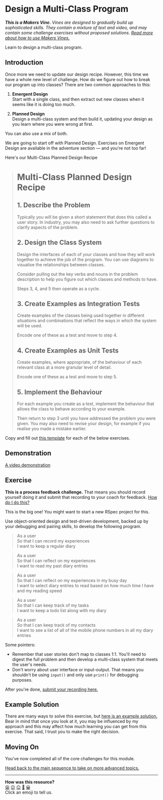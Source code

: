 # Design a Multi-Class Program

_**This is a Makers Vine.** Vines are designed to gradually build up sophisticated skills. They contain a mixture of text and video, and may contain some challenge exercises without proposed solutions. [Read more about how to use Makers
Vines.](https://github.com/makersacademy/course/blob/main/labels/vines.md)_

Learn to design a multi-class program.

## Introduction

Once more we need to update our design recipe. However, this time we have a
whole new level of challenge. How do we figure out how to break our program up
into classes? There are two common approaches to this:

1. **Emergent Design**  
   Start with a single class, and then extract out new classes when it seems
   like it is doing too much.

2. **Planned Design**  
   Design a multi-class system and then build it, updating your design as you
   learn where you were wrong at first.

You can also use a mix of both.

We are going to start off with Planned Design. Exercises on Emergent Design are
available in the adventure section — and you're not too far!

Here's our Multi-Class Planned Design Recipe

> # Multi-Class Planned Design Recipe
> 
> ## 1. Describe the Problem
> 
> Typically you will be given a short statement that does this called a user
> story. In industry, you may also need to ask further questions to clarify
> aspects of the problem.
> 
> ## 2. Design the Class System
> 
> Design the interfaces of each of your classes and how they will work together
> to achieve the job of the program. You can use diagrams to visualise the
> relationships between classes.
> 
> Consider pulling out the key verbs and nouns in the problem description to
> help you figure out which classes and methods to have.
> 
> Steps 3, 4, and 5 then operate as a cycle.
> 
> ## 3. Create Examples as Integration Tests
> 
> Create examples of the classes being used together in different situations
> and combinations that reflect the ways in which the system will be used.
> 
> Encode one of these as a test and move to step 4.
> 
> ## 4. Create Examples as Unit Tests
> 
> Create examples, where appropriate, of the behaviour of each relevant class at
> a more granular level of detail.
> 
> Encode one of these as a test and move to step 5.
> 
> ## 5. Implement the Behaviour
> 
> For each example you create as a test, implement the behaviour that allows the
> class to behave according to your example.
> 
> Then return to step 3 until you have addressed the problem you were given. You
> may also need to revise your design, for example if you realise you made a
> mistake earlier.

Copy and fill out [this template](../resources/multi_class_recipe_template.md)
for each of the below exercises.

## Demonstration

[A video demonstration](https://www.youtube.com/watch?v=CkyhW3pNTUY&t=0s)

## Exercise

**This is a process feedback challenge.** That means you should record yourself
doing it and submit that recording to your coach for feedback. [How do I do
this?](../pills/process_feedback_challenges.md)

This is the big one! You might want to start a new RSpec project for this.

Use object-oriented design and test-driven development, backed up by your
debugging and pairing skills, to develop the following program.

> As a user  
> So that I can record my experiences  
> I want to keep a regular diary

> As a user  
> So that I can reflect on my experiences  
> I want to read my past diary entries 

> As a user  
> So that I can reflect on my experiences in my busy day  
> I want to select diary entries to read based on how much time I have and my
> reading speed

> As a user  
> So that I can keep track of my tasks  
> I want to keep a todo list along with my diary

> As a user  
> So that I can keep track of my contacts  
> I want to see a list of all of the mobile phone numbers in all my diary
> entries

Some pointers:

* Remember that user stories don't map to classes 1:1. You'll need to digest the
  full problem and then develop a multi-class system that meets the user's
  needs.
* Don't worry about user interface or input-output. That means you shouldn't be
  using `input()` and only use `print()` for debugging purposes.

After you're done, [submit your recording
here.](https://airtable.com/shrNFgNkPWr3d63Db?prefill_Item=gspy_as03)

## Example Solution

There are many ways to solve this exercise, but [here is an example
solution.](https://www.youtube.com/watch?v=CkyhW3pNTUY&t=2046s) Bear in mind
that once you look at it, you may be influenced by my approach and this may
affect how much learning you can get from this exercise. That said, I trust you
to make the right decision.

## Moving On

You've now completed all of the core challenges for this module.

[Head back to the main sequence to take on more advanced
topics.](../README.md)


<!-- BEGIN GENERATED SECTION DO NOT EDIT -->

---

**How was this resource?**  
[😫](https://airtable.com/shrUJ3t7KLMqVRFKR?prefill_Repository=makersacademy%2Fgolden-square-in-python&prefill_File=challenges%2F09_design_a_class_system.md&prefill_Sentiment=😫) [😕](https://airtable.com/shrUJ3t7KLMqVRFKR?prefill_Repository=makersacademy%2Fgolden-square-in-python&prefill_File=challenges%2F09_design_a_class_system.md&prefill_Sentiment=😕) [😐](https://airtable.com/shrUJ3t7KLMqVRFKR?prefill_Repository=makersacademy%2Fgolden-square-in-python&prefill_File=challenges%2F09_design_a_class_system.md&prefill_Sentiment=😐) [🙂](https://airtable.com/shrUJ3t7KLMqVRFKR?prefill_Repository=makersacademy%2Fgolden-square-in-python&prefill_File=challenges%2F09_design_a_class_system.md&prefill_Sentiment=🙂) [😀](https://airtable.com/shrUJ3t7KLMqVRFKR?prefill_Repository=makersacademy%2Fgolden-square-in-python&prefill_File=challenges%2F09_design_a_class_system.md&prefill_Sentiment=😀)  
Click an emoji to tell us.

<!-- END GENERATED SECTION DO NOT EDIT -->

